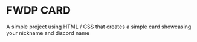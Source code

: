 # FWDP CARD

A simple project using HTML / CSS that creates a simple card showcasing your nickname and discord name
